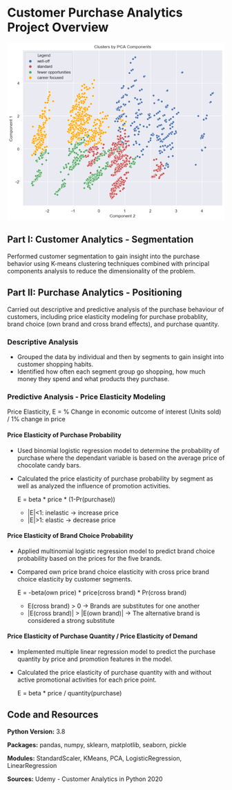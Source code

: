 # Customer Purchase Analytics Project Overview

<p align="center">
  <img src="/images/CS_Kmeans_PCA.png" width="600" />
</p>

## Part I: Customer Analytics - Segmentation
Performed customer segmentation to gain insight into the purchase behavior using K-means clustering techniques combined with principal components analysis to reduce the dimensionality of the problem.

## Part II: Purchase Analytics - Positioning
Carried out descriptive and predictive analysis of the purchase behaviour of customers, including price elasticity modeling for purchase probablity, brand choice (own brand and cross brand effects), and purchase quantity.

### Descriptive Analysis
* Grouped the data by individual and then by segments to gain insight into customer shopping habits.
* Identified how often each segment group go shopping, how much money they spend and what products they purchase.

### Predictive Analysis - Price Elasticity Modeling
Price Elasticity, E = % Change in economic outcome of interest (Units sold) / 1% change in price

#### Price Elasticity of Purchase Probability
* Used binomial logistic regression model to determine the probability of purchase where the dependant variable is based on the average price of chocolate candy bars.
* Calculated the price elasticity of purchase probability by segment as well as analyzed the influence of promotion activities.

  E = beta * price * (1-Pr(purchase))
  * |E|<1: inelastic -> increase price
  * |E|>1: elastic -> decrease price

#### Price Elasticity of Brand Choice Probability
* Applied multinomial logistic regression model to predict brand choice probability based on the prices for the five brands.
* Compared own price brand choice elasticity with cross price brand choice elasticity by customer segments.

  E = -beta(own price) * price(cross brand) * Pr(cross brand)
  * E(cross brand) > 0   -> Brands are substitutes for one another
  * |E(cross brand)| > |E(own brand)|   -> The alternative brand is considered a strong substitute

#### Price Elasticity of Purchase Quantity / Price Elasticity of Demand
* Implemented multiple linear regression model to predict the purchase quantity by price and promotion features in the model.
* Calculated the price elasticity of purchase quantity with and without active promotional activities for each price point.

  E = beta * price / quantity(purchase)

## Code and Resources
**Python Version:** 3.8

**Packages:** pandas, numpy, sklearn, matplotlib, seaborn, pickle

**Modules:** StandardScaler, KMeans, PCA, LogisticRegression, LinearRegression

**Sources:** Udemy - Customer Analytics in Python 2020

<!--
## Customer Analytics - Segmentation
### Exploration Data Analysis
Used Pearson correlation method (linear dependency between variables) to explore how the variables correlate, in order to get an initial understanding of the relationship between them.

### Data Preprocessing
Standardized data using StandardScaler, so that all features have equal weight.
### Customer segmentation - K-means clustering with PCA
Fitted K-means using the PCA scores and created a K-means-PCA-model with 4 clusters.

## Purchase Analytics - Positioning
### Data Preprocessing
Applied the segmentation model (scaler.pickle, pca.pickle, kmeans_pca.pickle) to the new dataset (purchase_data.csv) in order to group new customers into clusters.

### Descriptive analysis

<p align="center">
  <img src="/images/Pie_Chart_Segment_Proportion.png" width="400" />


<p align="center">
  <img src="/images/PA_Price_Elasticity_of_Purchase_Probability.png" width="600" />

-->
